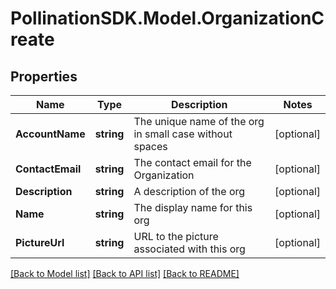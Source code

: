 
# PollinationSDK.Model.OrganizationCreate

## Properties

Name | Type | Description | Notes
------------ | ------------- | ------------- | -------------
**AccountName** | **string** | The unique name of the org in small case without spaces | [optional] 
**ContactEmail** | **string** | The contact email for the Organization | [optional] 
**Description** | **string** | A description of the org | [optional] 
**Name** | **string** | The display name for this org | [optional] 
**PictureUrl** | **string** | URL to the picture associated with this org | [optional] 

[[Back to Model list]](../README.md#documentation-for-models)
[[Back to API list]](../README.md#documentation-for-api-endpoints)
[[Back to README]](../README.md)

